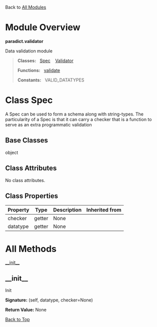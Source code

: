 Back to [All Modules](https://github.com/pyrustic/paradict/blob/master/docs/modules/README.md#readme)

# Module Overview

**paradict.validator**
 
Data validation module

> **Classes:** &nbsp; [Spec](https://github.com/pyrustic/paradict/blob/master/docs/modules/content/paradict.validator/content/classes/Spec.md#class-spec) &nbsp;&nbsp; [Validator](https://github.com/pyrustic/paradict/blob/master/docs/modules/content/paradict.validator/content/classes/Validator.md#class-validator)
>
> **Functions:** &nbsp; [validate](https://github.com/pyrustic/paradict/blob/master/docs/modules/content/paradict.validator/content/functions.md#validate)
>
> **Constants:** &nbsp; VALID_DATATYPES

# Class Spec
A Spec can be used to form a schema along with string-types.
The particularity of a Spec is that it can carry a checker that
is a function to serve as an extra programmatic validation

## Base Classes
object

## Class Attributes
No class attributes.

## Class Properties
|Property|Type|Description|Inherited from|
|---|---|---|---|
|checker|getter|None||
|datatype|getter|None||



# All Methods
[\_\_init\_\_](#__init__)

## \_\_init\_\_
Init



**Signature:** (self, datatype, checker=None)





**Return Value:** None

[Back to Top](#module-overview)



